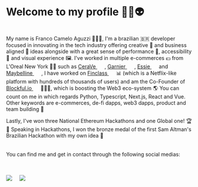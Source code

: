 # Welcome to my profile 🖖🏻👽
<br>
My name is Franco Camelo Aguzzi 👨🏼‍💻, I'm a brazilian 🇧🇷 developer focused in innovating in the tech industry offering creative 🎨 and business aligned 🏤 ideas alongside with a great sense of performance 🚀, accessibility 🦾 and visual experience 🖼. I've worked in multiple e-commerces 💵 from L'Oreal New York 💅🏼 such as <a href="https://cerave.com/" style="margin-right: 20px">
CeraVe
</a>, <a href="https://www.garnierusa.com/" style="margin-right: 20px">
Garnier
</a>, 
<a href="https://www.essie.com/" style="margin-right: 20px">
Essie
</a> and <a href="https://www.maybelline.com.br/" style="margin-right: 20px">
Maybelline
</a>, I have worked on <a href="https://finclass.com/" style="margin-right: 20px">
Finclass
</a> 📊 (which is a Netflix-like platform with hundreds of thousands of users) and am the Co-Founder of <a href="https://blockful.io/" style="margin-right: 20px">
Blockful.io
</a> 👨🏼‍💻, which is boosting the Web3 eco-system 🌎 You can count on me in which regards Python, Typescript, Next.js, React and Vue. Other keywords are e-commerces, de-fi dapps, web3 dapps, product and team building 💎

Lastly, I've won three National Ethereum Hackathons and one Global one! 🏆🌟 Speaking in Hackathons, I won the bronze medal of the first Sam Altman's Brazilian Hackathon with my own idea 🌱
<br>
<br>
<br>
You can find me and get in contact through the following social medias:
<br>
<br>

<br>

<div style="display: flex">
  
<a href="https://www.linkedin.com/in/franco-aguzzi-546506184/" style="margin-right: 20px">
  <img src="https://img.shields.io/badge/linkedin-%230077B5.svg?style=for-the-badge&logo=linkedin&logoColor=white" />
</a>
  
<a href="https://wa.me/5548988183286/" style="margin-right: 20px">
  <img src="https://img.shields.io/badge/WhatsApp-25D366?style=for-the-badge&logo=whatsapp&logoColor=white"/>
</a>
  
</div>
